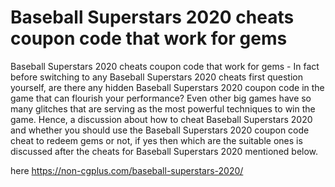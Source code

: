 # Baseball Superstars 2020 cheats coupon code that work for gems

Baseball Superstars 2020 cheats coupon code that work for gems - In fact before switching to any Baseball Superstars 2020 cheats first question yourself, are there any hidden Baseball Superstars 2020 coupon code in the game that can flourish your performance? Even other big games have so many glitches that are serving as the most powerful techniques to win the game. Hence, a discussion about how to cheat Baseball Superstars 2020 and whether you should use the Baseball Superstars 2020 coupon code cheat to redeem gems or not, if yes then which are the suitable ones is discussed after the cheats for Baseball Superstars 2020 mentioned below.

here https://non-cgplus.com/baseball-superstars-2020/



